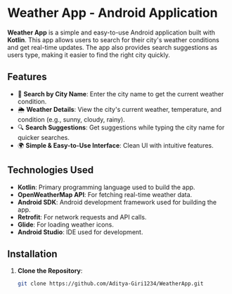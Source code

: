 # Weather App - Android Application

**Weather App** is a simple and easy-to-use Android application built with **Kotlin**. This app allows users to search for their city's weather conditions and get real-time updates. The app also provides search suggestions as users type, making it easier to find the right city quickly.

## Features

- 🌆 **Search by City Name**: Enter the city name to get the current weather condition.
- 🌦️ **Weather Details**: View the city's current weather, temperature, and condition (e.g., sunny, cloudy, rainy).
- 🔍 **Search Suggestions**: Get suggestions while typing the city name for quicker searches.
- 🌍 **Simple & Easy-to-Use Interface**: Clean UI with intuitive features.

## Technologies Used

- **Kotlin**: Primary programming language used to build the app.
- **OpenWeatherMap API**: For fetching real-time weather data.
- **Android SDK**: Android development framework used for building the app.
- **Retrofit**: For network requests and API calls.
- **Glide**: For loading weather icons.
- **Android Studio**: IDE used for development.

## Installation

1. **Clone the Repository**:

   ```bash
   git clone https://github.com/Aditya-Giri1234/WeatherApp.git
